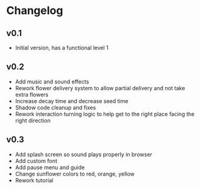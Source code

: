 # Changelog

## v0.1
- Initial version, has a functional level 1

## v0.2
- Add music and sound effects
- Rework flower delivery system to allow partial delivery and not take extra flowers
- Increase decay time and decrease seed time
- Shadow code cleanup and fixes
- Rework interaction turning logic to help get to the right place facing the right direction

## v0.3
- Add splash screen so sound plays properly in browser
- Add custom font
- Add pause menu and guide
- Change sunflower colors to red, orange, yellow
- Rework tutorial
